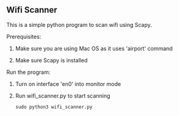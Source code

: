 ## Wifi Scanner

This is a simple python program to scan wifi using Scapy.

Prerequisites:

1. Make sure you are using Mac OS as it uses 'airport' command

2. Make sure Scapy is installed

Run the program:

1. Turn on interface 'en0' into monitor mode

2. Run wifi_scanner.py to start scanning

   ```
   sudo python3 wifi_scanner.py
   ```

   
